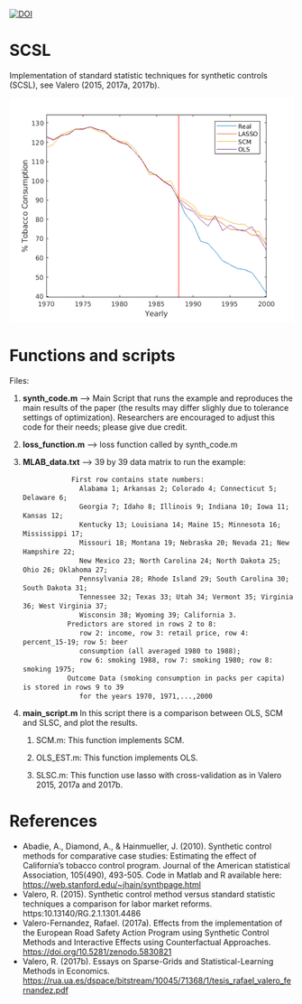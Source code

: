 [![DOI](https://zenodo.org/badge/129643770.svg)](https://zenodo.org/badge/latestdoi/129643770)


# SCSL

Implementation of standard statistic techniques for synthetic controls (SCSL), see Valero (2015, 2017a, 2017b).

![Comparison](california_comparison_pscm_slsc_ols.png)


# Functions and scripts

Files:

1. **synth_code.m** --> Main Script that runs the example and reproduces the main
                 results of the paper (the results may differ
                 slighly due to tolerance settings of optimization). 
                 Researchers are encouraged to adjust this code for their
                 needs; please give due credit.


1. **loss_function.m** --> loss function called by synth_code.m

1. **MLAB_data.txt** --> 39 by 39 data matrix to run the example:

                   First row contains state numbers:
                     Alabama 1; Arkansas 2; Colorado 4; Connecticut 5; Delaware 6;
                     Georgia 7; Idaho 8; Illinois 9; Indiana 10; Iowa 11; Kansas 12;
                     Kentucky 13; Louisiana 14; Maine 15; Minnesota 16; Mississippi 17;
                     Missouri 18; Montana 19; Nebraska 20; Nevada 21; New Hampshire 22;
                     New Mexico 23; North Carolina 24; North Dakota 25; Ohio 26; Oklahoma 27;
                     Pennsylvania 28; Rhode Island 29; South Carolina 30; South Dakota 31;
                     Tennessee 32; Texas 33; Utah 34; Vermont 35; Virginia 36; West Virginia 37;
                     Wisconsin 38; Wyoming 39; California 3.
                  Predictors are stored in rows 2 to 8:
                     row 2: income, row 3: retail price, row 4: percent_15-19; row 5: beer
                     consumption (all averaged 1980 to 1988);
                     row 6: smoking 1988, row 7: smoking 1980; row 8: smoking 1975;
                  Outcome Data (smoking consumption in packs per capita) is stored in rows 9 to 39
                     for the years 1970, 1971,...,2000


1. **main_script.m** In this script there is a comparison between OLS, SCM and SLSC, and plot the results.

    1. SCM.m: This function implements SCM.
    
    1. OLS_EST.m: This function implements OLS.

    2. SLSC.m: This function use lasso with cross-validation as in Valero 2015, 2017a and 2017b.
 

# References
* Abadie, A., Diamond, A., & Hainmueller, J. (2010). Synthetic control methods for comparative case studies: Estimating the effect of California’s tobacco control program. Journal of the American statistical Association, 105(490), 493-505. Code in Matlab and R available here: https://web.stanford.edu/~jhain/synthpage.html 
* Valero, R. (2015). Synthetic control method versus standard statistic techniques a comparison for labor market reforms.   https:10.13140/RG.2.1.1301.4486 
* Valero-Fernandez, Rafael. (2017a). Effects from the implementation of the European Road Safety Action Program using Synthetic Control Methods and Interactive Effects using Counterfactual Approaches. https://doi.org/10.5281/zenodo.5830821
* Valero, R. (2017b). Essays on Sparse-Grids and Statistical-Learning Methods in Economics. https://rua.ua.es/dspace/bitstream/10045/71368/1/tesis_rafael_valero_fernandez.pdf 

